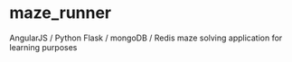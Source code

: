 # maze_runner
AngularJS / Python Flask / mongoDB / Redis maze solving application for learning purposes
